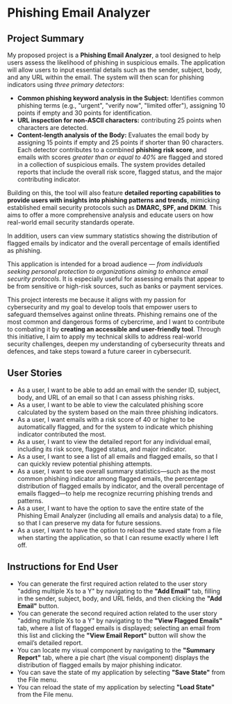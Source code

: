 # Phishing Email Analyzer

## Project Summary

My proposed project is a **Phishing Email Analyzer**, a tool designed to help users assess the likelihood of phishing in suspicious emails. The application will allow users to input essential details such as the sender, subject, body, and any URL within the email. The system will then scan for phishing indicators using *three primary detectors*: 
- **Common phishing keyword analysis in the Subject:** Identifies common phishing terms (e.g., "urgent", "verify now", "limited offer"), assigning 10 points if empty and 30 points for identification.
- **URL inspection for non-ASCII characters:** contributing 25 points when characters are detected.
- **Content-length analysis of the Body:** Evaluates the email body by assigning 15 points if empty and 25 points if shorter than 90 characters.
Each detector contributes to a combined **phishing risk score**, and emails with scores *greater than or equal to 40%* are flagged and stored in a collection of suspicious emails. The system provides detailed reports that include the overall risk score, flagged status, and the major contributing indicator.

Building on this, the tool will also feature **detailed reporting capabilities to provide users with insights into phishing patterns and trends**, mimicking established email security protocols such as **DMARC, SPF, and DKIM**. This aims to offer a more comprehensive analysis and educate users on how real-world email security standards operate.

In addition, users can view summary statistics showing the distribution of flagged emails by indicator and the overall percentage of emails identified as phishing.

This application is intended for a broad audience — *from individuals seeking personal protection to organizations aiming to enhance email security protocols*. It is especially useful for assessing emails that appear to be from sensitive or high-risk sources, such as banks or payment services.

This project interests me because it aligns with my passion for cybersecurity and my goal to develop tools that empower users to safeguard themselves against online threats. Phishing remains one of the most common and dangerous forms of cybercrime, and I want to contribute to combating it by **creating an accessible and user-friendly tool**. Through this initiative, I aim to apply my technical skills to address real-world security challenges, deepen my understanding of cybersecurity threats and defences, and take steps toward a future career in cybersecurit.
 
 ## User Stories

- As a user, I want to be able to add an email with the sender ID, subject, body, and URL of an email so that I can assess phishing risks.
- As a user, I want to be able to view the calculated phishing score calculated by the system based on the main three phishing indicators.
- As a user, I want emails with a risk score of 40 or higher to be automatically flagged, and for the system to indicate which phishing indicator contributed the most.
- As a user, I want to view the detailed report for any individual email, including its risk score, flagged status, and major indicator.
- As a user, I want to see a list of all emails and flagged emails, so that I can quickly review potential phishing attempts.
- As a user, I want to see overall summary statistics—such as the most common phishing indicator among flagged emails, the percentage distribution of flagged emails by indicator, and the overall percentage of emails flagged—to help me recognize recurring phishing trends and patterns.
- As a user, I want to have the option to save the entire state of the Phishing Email Analyzer (including all emails and analysis data) to a file, so that I can preserve my data for future sessions.
- As a user, I want to have the option to reload the saved state from a file when starting the application, so that I can resume exactly where I left off.

## Instructions for End User

- You can generate the first required action related to the user story "adding multiple Xs to a Y" by navigating to the **"Add Email"** tab, filling in the sender, subject, body, and URL fields, and then clicking the **"Add Email"** button.
- You can generate the second required action related to the user story "adding multiple Xs to a Y" by navigating to the **"View Flagged Emails"** tab, where a list of flagged emails is displayed; selecting an email from this list and clicking the **"View Email Report"** button will show the email’s detailed report.
- You can locate my visual component by navigating to the **"Summary Report"** tab, where a pie chart (the visual component) displays the distribution of flagged emails by major phishing indicator.
- You can save the state of my application by selecting **"Save State"** from the File menu.
- You can reload the state of my application by selecting **"Load State"** from the File menu.

